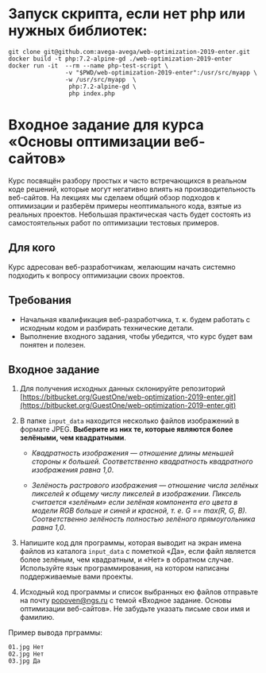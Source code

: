 # Запуск скрипта, если нет php или нужных библиотек:
```$bash
git clone git@github.com:avega-avega/web-optimization-2019-enter.git
docker build -t php:7.2-alpine-gd ./web-optimization-2019-enter
docker run -it  --rm --name php-test-script \
                -v "$PWD/web-optimization-2019-enter":/usr/src/myapp \ 
                -w /usr/src/myapp  \
                 php:7.2-alpine-gd \
                 php index.php
```



# Входное задание для курса «Основы оптимизации веб-сайтов»

Курс посвящён разбору простых и часто встречающихся в реальном коде решений, которые могут негативно влиять на производительность веб-сайтов. На лекциях мы сделаем общий обзор подходов к оптимизации и разберём примеры неоптимального кода, взятые из реальных проектов. Небольшая практическая часть будет состоять из самостоятельных работ по оптимизации тестовых примеров.

## Для кого
Курс адресован веб-разработчикам, желающим начать системно подходить к вопросу оптимизации своих проектов.

## Требования

 - Начальная квалификация веб-разработчика, т. к. будем работать с исходным кодом и разбирать технические детали. 
 - Выполнение входного задания, чтобы убедится, что курс будет вам понятен и полезен.

## Входное задание
 1. Для получения исходных данных склонируйте репозиторий [https://bitbucket.org/GuestOne/web-optimization-2019-enter.git](https://bitbucket.org/GuestOne/web-optimization-2019-enter.git)

 2. В папке ```input_data``` находится несколько файлов изображений в формате JPEG. **Выберите из них те, которые являются более зелёными, чем квадратными**.

    * *Квадратность изображения — отношение длины меньшей стороны к большей. Соответственно квадратность квадратного изображения равна 1,0*.

    * *Зелёность растрового изображения — отношение числа зелёных пикселей к общему числу пикселей в изображении. Пиксель считается «зелёным» если зелёная компонента его цвета в модели RGB больше и синей и красной, т. е. G == max(R, G, B). Соответственно зелёность полностью зелёного прямоугольника равна 1,0*.

 3. Напишите код для программы, которая выводит на экран имена файлов из каталога ```input_data``` с пометкой «Да», если файл является более зелёным, чем квадратным, и «Нет» в обратном случае. Используйте язык программирования, на котором написаны поддерживаемые вами проекты.

 4. Исходный код программы и список выбранных ею файлов отправьте на почту popoven@ngs.ru с темой «Входное задание. Основы оптимизации веб-сайтов». Не забудьте указать письме свои имя и фамилию.

Пример вывода прграммы:
```
01.jpg Нет
02.jpg Нет
03.jpg Да
```